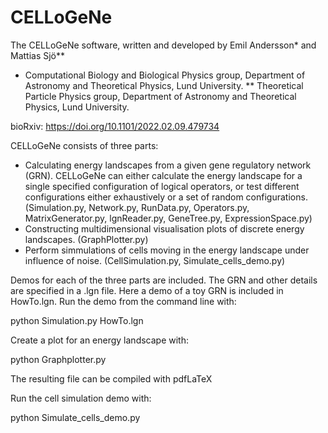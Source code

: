 # CELLoGeNe
The CELLoGeNe software, written and developed by Emil Andersson* and Mattias Sjö**

 * Computational Biology and Biological Physics group, Department of Astronomy and Theoretical Physics, Lund University.
** Theoretical Particle Physics group, Department of Astronomy and Theoretical Physics, Lund University.

bioRxiv: https://doi.org/10.1101/2022.02.09.479734

CELLoGeNe consists of three parts:
  * Calculating energy landscapes from a given gene regulatory network (GRN). CELLoGeNe can either calculate the energy landscape for a single specified configuration of logical operators, or test different configurations either exhaustively or a set of random configurations. (Simulation.py, Network.py, RunData.py, Operators.py, MatrixGenerator.py, lgnReader.py, GeneTree.py, ExpressionSpace.py)
  * Constructing multidimensional visualisation plots of discrete energy landscapes. (GraphPlotter.py)
  * Perform simmulations of cells moving in the energy landscape under influence of noise. (CellSimulation.py, Simulate_cells_demo.py)

Demos for each of the three parts are included. The GRN and other details are specified in a .lgn file. Here a demo of a toy GRN is included in HowTo.lgn. Run the demo from the command line with:

python Simulation.py HowTo.lgn

Create a plot for an energy landscape with:

python Graphplotter.py

The resulting file can be compiled with pdfLaTeX

Run the cell simulation demo with:

python Simulate_cells_demo.py
